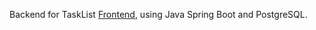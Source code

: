 
Backend for TaskList [Frontend](https://github.com/Ramiro145/Spring-Angular-TaskList-Front), using Java Spring Boot and PostgreSQL. 
